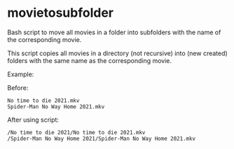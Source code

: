 # movietosubfolder
Bash script to move all movies in a folder into subfolders with the name of the corresponding movie.

This script copies all movies in a directory (not recursive) into (new created) folders with the same name as the corresponding movie.

Example:

Before:

    No time to die 2021.mkv
    Spider-Man No Way Home 2021.mkv
  
After using script:

    /No time to die 2021/No time to die 2021.mkv
    /Spider-Man No Way Home 2021/Spider-Man No Way Home 2021.mkv

